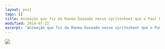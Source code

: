 ```yaml
---
layout: post
tags: []
title: Animação que fiz da Ranma baseado nesse spritesheet que o Paul Robertson fez.
modified: 2014-07-22
excerpt: "Animação que fiz da Ranma baseado nesse spritesheet que o Paul Robertson fez."
---
```


![](http://38.media.tumblr.com/6e31613f343e8e645bc8bdbda5a729f2/tumblr_n92vvlSDPQ1qma17bo1_100.gif)


